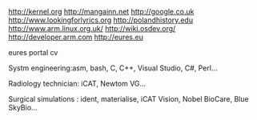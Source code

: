 http://kernel.org http://mangainn.net http://google.co.uk
http://www.lookingforlyrics.org http://polandhistory.edu http://www.arm.linux.org.uk/ 
http://wiki.osdev.org/ http://developer.arm.com http://eures.eu 
 
 eures portal cv
 
 Systm engineering:asm, bash, C, C++, Visual Studio, C#, Perl...
 
 Radiology technician: iCAT, Newtom VG...
 
 Surgical simulations : ident, materialise, iCAT Vision, Nobel BioCare, Blue SkyBio...
 
